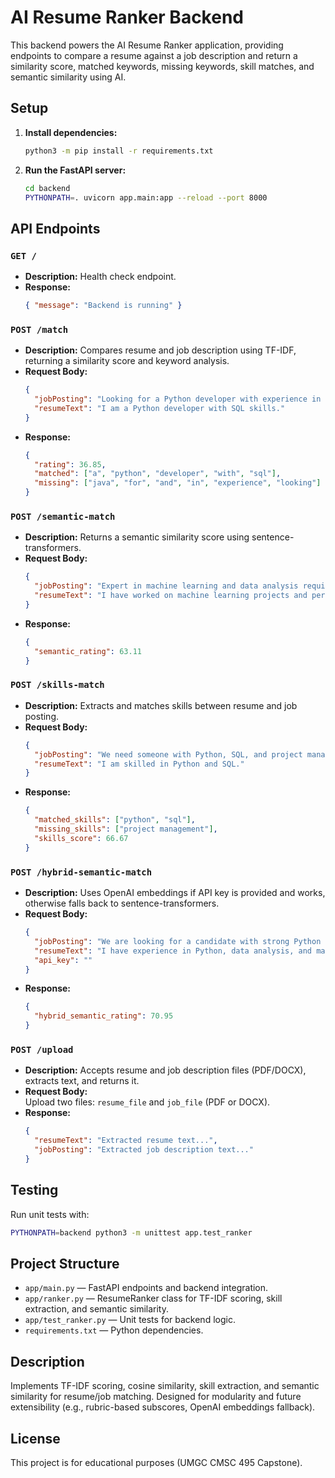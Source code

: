 # AI Resume Ranker Backend

This backend powers the AI Resume Ranker application, providing endpoints to compare a resume against a job description and return a similarity score, matched keywords, missing keywords, skill matches, and semantic similarity using AI.

## Setup

1. **Install dependencies:**
   ```bash
   python3 -m pip install -r requirements.txt
   ```

2. **Run the FastAPI server:**
   ```bash
   cd backend
   PYTHONPATH=. uvicorn app.main:app --reload --port 8000
   ```

## API Endpoints

### `GET /`
- **Description:** Health check endpoint.
- **Response:**  
  ```json
  { "message": "Backend is running" }
  ```

### `POST /match`
- **Description:** Compares resume and job description using TF-IDF, returning a similarity score and keyword analysis.
- **Request Body:**
  ```json
  {
    "jobPosting": "Looking for a Python developer with experience in Java and SQL.",
    "resumeText": "I am a Python developer with SQL skills."
  }
  ```
- **Response:**
  ```json
  {
    "rating": 36.85,
    "matched": ["a", "python", "developer", "with", "sql"],
    "missing": ["java", "for", "and", "in", "experience", "looking"]
  }
  ```

### `POST /semantic-match`
- **Description:** Returns a semantic similarity score using sentence-transformers.
- **Request Body:**
  ```json
  {
    "jobPosting": "Expert in machine learning and data analysis required.",
    "resumeText": "I have worked on machine learning projects and performed data analysis."
  }
  ```
- **Response:**
  ```json
  {
    "semantic_rating": 63.11
  }
  ```

### `POST /skills-match`
- **Description:** Extracts and matches skills between resume and job posting.
- **Request Body:**
  ```json
  {
    "jobPosting": "We need someone with Python, SQL, and project management experience.",
    "resumeText": "I am skilled in Python and SQL."
  }
  ```
- **Response:**
  ```json
  {
    "matched_skills": ["python", "sql"],
    "missing_skills": ["project management"],
    "skills_score": 66.67
  }
  ```

### `POST /hybrid-semantic-match`
- **Description:** Uses OpenAI embeddings if API key is provided and works, otherwise falls back to sentence-transformers.
- **Request Body:**
  ```json
  {
    "jobPosting": "We are looking for a candidate with strong Python and machine learning skills.",
    "resumeText": "I have experience in Python, data analysis, and machine learning.",
    "api_key": ""
  }
  ```
- **Response:**
  ```json
  {
    "hybrid_semantic_rating": 70.95
  }
  ```

### `POST /upload`
- **Description:** Accepts resume and job description files (PDF/DOCX), extracts text, and returns it.
- **Request Body:**  
  Upload two files: `resume_file` and `job_file` (PDF or DOCX).
- **Response:**
  ```json
  {
    "resumeText": "Extracted resume text...",
    "jobPosting": "Extracted job description text..."
  }
  ```

## Testing

Run unit tests with:
```bash
PYTHONPATH=backend python3 -m unittest app.test_ranker
```

## Project Structure

- `app/main.py` — FastAPI endpoints and backend integration.
- `app/ranker.py` — ResumeRanker class for TF-IDF scoring, skill extraction, and semantic similarity.
- `app/test_ranker.py` — Unit tests for backend logic.
- `requirements.txt` — Python dependencies.

## Description

Implements TF-IDF scoring, cosine similarity, skill extraction, and semantic similarity for resume/job matching. Designed for modularity and future extensibility (e.g., rubric-based subscores, OpenAI embeddings fallback).

## License

This project is for educational purposes (UMGC CMSC 495 Capstone).